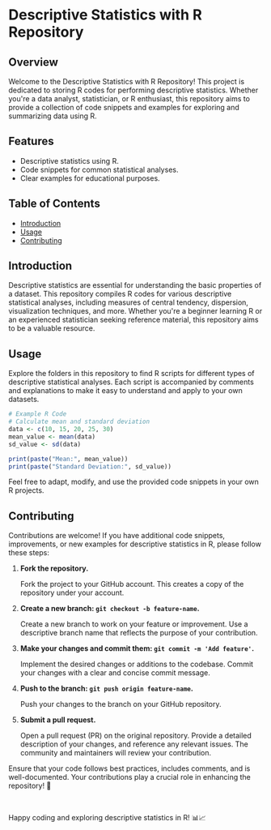 # Descriptive Statistics with R Repository

## Overview

Welcome to the Descriptive Statistics with R Repository! This project is dedicated to storing R codes for performing descriptive statistics. Whether you're a data analyst, statistician, or R enthusiast, this repository aims to provide a collection of code snippets and examples for exploring and summarizing data using R.

## Features

- Descriptive statistics using R.
- Code snippets for common statistical analyses.
- Clear examples for educational purposes.

## Table of Contents

- [Introduction](#introduction)
- [Usage](#usage)
- [Contributing](#contributing)

## Introduction

Descriptive statistics are essential for understanding the basic properties of a dataset. This repository compiles R codes for various descriptive statistical analyses, including measures of central tendency, dispersion, visualization techniques, and more. Whether you're a beginner learning R or an experienced statistician seeking reference material, this repository aims to be a valuable resource.

## Usage

Explore the folders in this repository to find R scripts for different types of descriptive statistical analyses. Each script is accompanied by comments and explanations to make it easy to understand and apply to your own datasets.

```R
# Example R Code
# Calculate mean and standard deviation
data <- c(10, 15, 20, 25, 30)
mean_value <- mean(data)
sd_value <- sd(data)

print(paste("Mean:", mean_value))
print(paste("Standard Deviation:", sd_value))
```

Feel free to adapt, modify, and use the provided code snippets in your own R projects.

## Contributing

Contributions are welcome! If you have additional code snippets, improvements, or new examples for descriptive statistics in R, please follow these steps:

1. **Fork the repository.**
   
   Fork the project to your GitHub account. This creates a copy of the repository under your account.

2. **Create a new branch: `git checkout -b feature-name`.**
   
   Create a new branch to work on your feature or improvement. Use a descriptive branch name that reflects the purpose of your contribution.

3. **Make your changes and commit them: `git commit -m 'Add feature'`.**
   
   Implement the desired changes or additions to the codebase. Commit your changes with a clear and concise commit message.

4. **Push to the branch: `git push origin feature-name`.**
   
   Push your changes to the branch on your GitHub repository.

5. **Submit a pull request.**
   
   Open a pull request (PR) on the original repository. Provide a detailed description of your changes, and reference any relevant issues. The community and maintainers will review your contribution.

Ensure that your code follows best practices, includes comments, and is well-documented. Your contributions play a crucial role in enhancing the repository! 🙌

<br/>

Happy coding and exploring descriptive statistics in R! 📊📈


